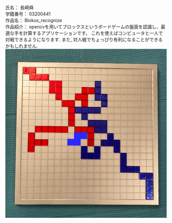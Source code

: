 氏名： 長崎舜<br>
学籍番号： 03200441<br>
作品名： Blokus_recognize<br>
作品紹介： opencvを用いてブロックスというボードゲームの盤面を認識し、最適な手を計算するアプリケーションです。
これを使えばコンピュータと一人で対戦できるようになります. また, 対人戦でちょっぴり有利になることができるかもしれません.
![スクリーンショット（Web用）](https://github.com/Neccolini/Blokus_recognize/blob/master/pictures/demopicture3.jpg)


